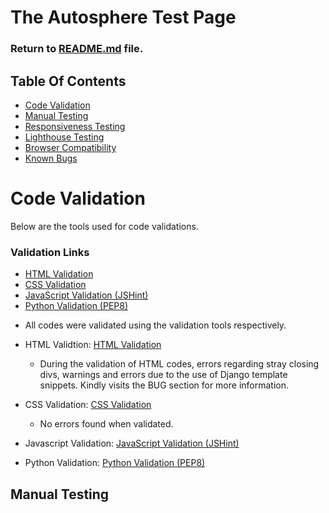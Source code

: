 # The Autosphere Test Page

### Return to [README.md](README.md) file.

## Table Of Contents


- [Code Validation](#code-validation)
- [Manual Testing](#manual-testing)
- [Responsiveness Testing](#responsiveness-testing)
- [Lighthouse Testing](#lighthouse-testing)
- [Browser Compatibility](#browser-compatibility)
- [Known Bugs](#known-bugs)


# Code Validation

Below are the tools used for code validations.

### Validation Links

- [HTML Validation](https://validator.w3.org/)
- [CSS Validation](https://jigsaw.w3.org/css-validator/)
- [JavaScript Validation (JSHint)](https://jshint.com/)
- [Python Validation (PEP8)](https://pep8ci.herokuapp.com/)


 * All codes were validated using the validation tools respectively.

  * HTML Validtion: [HTML Validation](https://validator.w3.org/)
     * During the validation of HTML codes, errors regarding stray closing divs, warnings and errors due to the use of Django template snippets. Kindly visits the BUG section for more information.
 
 * CSS Validation: [CSS Validation](https://jigsaw.w3.org/css-validator/)

    * No errors found when validated.

 * Javascript Validation: [JavaScript Validation (JSHint)](https://jshint.com/)



 * Python Validation: [Python Validation (PEP8)](https://pep8ci.herokuapp.com/)


 












## Manual Testing





